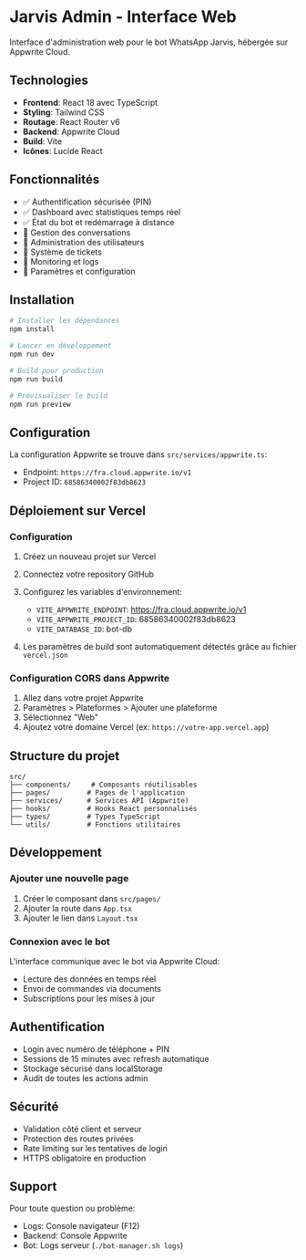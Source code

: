 # Jarvis Admin - Interface Web

Interface d'administration web pour le bot WhatsApp Jarvis, hébergée sur Appwrite Cloud.

## Technologies

- **Frontend**: React 18 avec TypeScript
- **Styling**: Tailwind CSS
- **Routage**: React Router v6
- **Backend**: Appwrite Cloud
- **Build**: Vite
- **Icônes**: Lucide React

## Fonctionnalités

- ✅ Authentification sécurisée (PIN)
- ✅ Dashboard avec statistiques temps réel
- ✅ État du bot et redémarrage à distance
- 🚧 Gestion des conversations
- 🚧 Administration des utilisateurs
- 🚧 Système de tickets
- 🚧 Monitoring et logs
- 🚧 Paramètres et configuration

## Installation

```bash
# Installer les dépendances
npm install

# Lancer en développement
npm run dev

# Build pour production
npm run build

# Prévisualiser le build
npm run preview
```

## Configuration

La configuration Appwrite se trouve dans `src/services/appwrite.ts`:
- Endpoint: `https://fra.cloud.appwrite.io/v1`
- Project ID: `68586340002f83db8623`

## Déploiement sur Vercel

### Configuration

1. Créez un nouveau projet sur Vercel
2. Connectez votre repository GitHub
3. Configurez les variables d'environnement:
   - `VITE_APPWRITE_ENDPOINT`: https://fra.cloud.appwrite.io/v1
   - `VITE_APPWRITE_PROJECT_ID`: 68586340002f83db8623
   - `VITE_DATABASE_ID`: bot-db

4. Les paramètres de build sont automatiquement détectés grâce au fichier `vercel.json`

### Configuration CORS dans Appwrite

1. Allez dans votre projet Appwrite
2. Paramètres > Plateformes > Ajouter une plateforme
3. Sélectionnez "Web"
4. Ajoutez votre domaine Vercel (ex: `https://votre-app.vercel.app`)

## Structure du projet

```
src/
├── components/     # Composants réutilisables
├── pages/         # Pages de l'application
├── services/      # Services API (Appwrite)
├── hooks/         # Hooks React personnalisés
├── types/         # Types TypeScript
└── utils/         # Fonctions utilitaires
```

## Développement

### Ajouter une nouvelle page

1. Créer le composant dans `src/pages/`
2. Ajouter la route dans `App.tsx`
3. Ajouter le lien dans `Layout.tsx`

### Connexion avec le bot

L'interface communique avec le bot via Appwrite Cloud:
- Lecture des données en temps réel
- Envoi de commandes via documents
- Subscriptions pour les mises à jour

## Authentification

- Login avec numéro de téléphone + PIN
- Sessions de 15 minutes avec refresh automatique
- Stockage sécurisé dans localStorage
- Audit de toutes les actions admin

## Sécurité

- Validation côté client et serveur
- Protection des routes privées
- Rate limiting sur les tentatives de login
- HTTPS obligatoire en production

## Support

Pour toute question ou problème:
- Logs: Console navigateur (F12)
- Backend: Console Appwrite
- Bot: Logs serveur (`./bot-manager.sh logs`)
